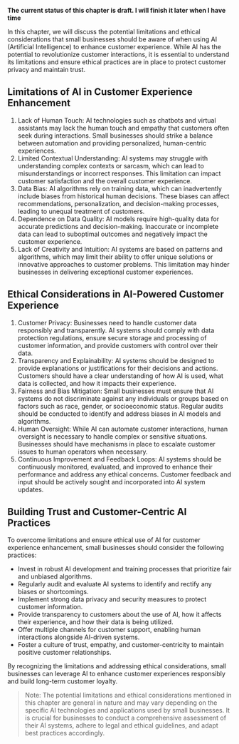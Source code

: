 **The current status of this chapter is draft. I will finish it later when I have time**

In this chapter, we will discuss the potential limitations and ethical considerations that small businesses should be aware of when using AI (Artificial Intelligence) to enhance customer experience. While AI has the potential to revolutionize customer interactions, it is essential to understand its limitations and ensure ethical practices are in place to protect customer privacy and maintain trust.

Limitations of AI in Customer Experience Enhancement
----------------------------------------------------

1. Lack of Human Touch: AI technologies such as chatbots and virtual assistants may lack the human touch and empathy that customers often seek during interactions. Small businesses should strike a balance between automation and providing personalized, human-centric experiences.
2. Limited Contextual Understanding: AI systems may struggle with understanding complex contexts or sarcasm, which can lead to misunderstandings or incorrect responses. This limitation can impact customer satisfaction and the overall customer experience.
3. Data Bias: AI algorithms rely on training data, which can inadvertently include biases from historical human decisions. These biases can affect recommendations, personalization, and decision-making processes, leading to unequal treatment of customers.
4. Dependence on Data Quality: AI models require high-quality data for accurate predictions and decision-making. Inaccurate or incomplete data can lead to suboptimal outcomes and negatively impact the customer experience.
5. Lack of Creativity and Intuition: AI systems are based on patterns and algorithms, which may limit their ability to offer unique solutions or innovative approaches to customer problems. This limitation may hinder businesses in delivering exceptional customer experiences.

Ethical Considerations in AI-Powered Customer Experience
--------------------------------------------------------

1. Customer Privacy: Businesses need to handle customer data responsibly and transparently. AI systems should comply with data protection regulations, ensure secure storage and processing of customer information, and provide customers with control over their data.
2. Transparency and Explainability: AI systems should be designed to provide explanations or justifications for their decisions and actions. Customers should have a clear understanding of how AI is used, what data is collected, and how it impacts their experience.
3. Fairness and Bias Mitigation: Small businesses must ensure that AI systems do not discriminate against any individuals or groups based on factors such as race, gender, or socioeconomic status. Regular audits should be conducted to identify and address biases in AI models and algorithms.
4. Human Oversight: While AI can automate customer interactions, human oversight is necessary to handle complex or sensitive situations. Businesses should have mechanisms in place to escalate customer issues to human operators when necessary.
5. Continuous Improvement and Feedback Loops: AI systems should be continuously monitored, evaluated, and improved to enhance their performance and address any ethical concerns. Customer feedback and input should be actively sought and incorporated into AI system updates.

Building Trust and Customer-Centric AI Practices
------------------------------------------------

To overcome limitations and ensure ethical use of AI for customer experience enhancement, small businesses should consider the following practices:

* Invest in robust AI development and training processes that prioritize fair and unbiased algorithms.
* Regularly audit and evaluate AI systems to identify and rectify any biases or shortcomings.
* Implement strong data privacy and security measures to protect customer information.
* Provide transparency to customers about the use of AI, how it affects their experience, and how their data is being utilized.
* Offer multiple channels for customer support, enabling human interactions alongside AI-driven systems.
* Foster a culture of trust, empathy, and customer-centricity to maintain positive customer relationships.

By recognizing the limitations and addressing ethical considerations, small businesses can leverage AI to enhance customer experiences responsibly and build long-term customer loyalty.
> Note: The potential limitations and ethical considerations mentioned in this chapter are general in nature and may vary depending on the specific AI technologies and applications used by small businesses. It is crucial for businesses to conduct a comprehensive assessment of their AI systems, adhere to legal and ethical guidelines, and adapt best practices accordingly.
